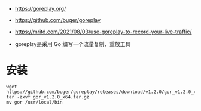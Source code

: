* https://goreplay.org/
* https://github.com/buger/goreplay
* https://mritd.com/2021/08/03/use-goreplay-to-record-your-live-traffic/

* goreplay是采用 Go 编写一个流量复制、重放工具

# 安装
```
wget https://github.com/buger/goreplay/releases/download/v1.2.0/gor_v1.2.0_x64.tar.gz
tar -zxvf gor_v1.2.0_x64.tar.gz
mv gor /usr/local/bin
```